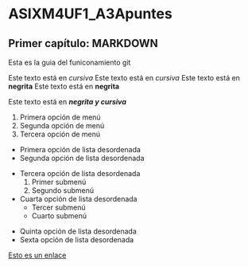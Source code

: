 # ASIXM4UF1_A3Apuntes

## Primer capítulo: MARKDOWN

Esta es la guia del funiconamiento git

Este texto está en *cursiva*
Este texto está en _cursiva_
Este texto está en **negrita**
Este texto está en __negrita__

Este texto está en __*negrita y cursiva*__

1. Primera opción de menú
2. Segunda opción de menú
3. Tercera opción de menú

* Primera opción de lista desordenada
* Segunda opción de lista desordenada
- Tercera opción de lista desordenada
    1. Primer submenú
    2. Segundo submenú
- Cuarta opción de lista desordenada
    * Tercer submenú
    * Cuarto submenú
+ Quinta opción de lista desordenada
+ Sexta opción de lista desordenada

[Esto es un enlace](htpps://joan23.fje.edu "Enlace a la web del cole")